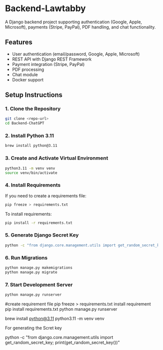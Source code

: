 # Backend-Lawtabby

A Django backend project supporting authentication (Google, Apple, Microsoft), payments (Stripe, PayPal), PDF handling, and chat functionality.

## Features

- User authentication (email/password, Google, Apple, Microsoft)
- REST API with Django REST Framework
- Payment integration (Stripe, PayPal)
- PDF processing
- Chat module
- Docker support

## Setup Instructions

### 1. Clone the Repository

```sh
git clone <repo-url>
cd Backend-ChatGPT
```

### 2. Install Python 3.11

```sh
brew install python@3.11
```

### 3. Create and Activate Virtual Environment

```sh
python3.11 -m venv venv
source venv/bin/activate
```

### 4. Install Requirements

If you need to create a requirements file:

```sh
pip freeze > requirements.txt
```

To install requirements:

```sh
pip install -r requirements.txt
```

### 5. Generate Django Secret Key

```sh
python -c "from django.core.management.utils import get_random_secret_key; print(get_random_secret_key())"
```

### 6. Run Migrations

```sh
python manage.py makemigrations
python manage.py migrate
```

### 7. Start Development Server

```sh
python manage.py runserver
```



#create requirement file
pip freeze > requirements.txt
install requirement
pip install requirements.txt
python manage.py runserver


brew install python@3.11
python3.11 -m venv venv

For generating the Scret key

python -c "from django.core.management.utils import get_random_secret_key; print(get_random_secret_key())"
